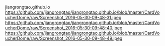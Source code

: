  jiangrongtao.github.io
  https://github.com/jiangrongtao/jiangrongtao.github.io/blob/master/CardVoucherDome/raw/Screenshot_2016-05-30-09-48-31.jpeg
 https://github.com/jiangrongtao/jiangrongtao.github.io/blob/master/CardVoucherDome/raw/Screenshot_2016-05-30-09-48-40.jpeg
 https://github.com/jiangrongtao/jiangrongtao.github.io/blob/master/CardVoucherDome/raw/Screenshot_2016-05-30-09-48-49.jpeg
